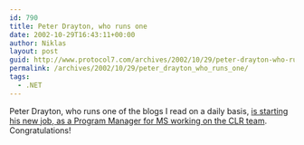 ```yaml
---
id: 790
title: Peter Drayton, who runs one
date: 2002-10-29T16:43:11+00:00
author: Niklas
layout: post
guid: http://www.protocol7.com/archives/2002/10/29/peter-drayton-who-runs-one/
permalink: /archives/2002/10/29/peter_drayton_who_runs_one/
tags:
  - .NET
---
```

<div class='microid-292fa6a8c4405332ed4fcf7976f2028c2a78ef1c'>
  <p>
    Peter Drayton, who runs one of the blogs I read on a daily basis, <a href="http://www.razorsoft.net/weblog/2002/10/29.html#a367">is starting his new job, as a Program Manager for MS working on the CLR team</a>. Congratulations!
  </p>
</div>
